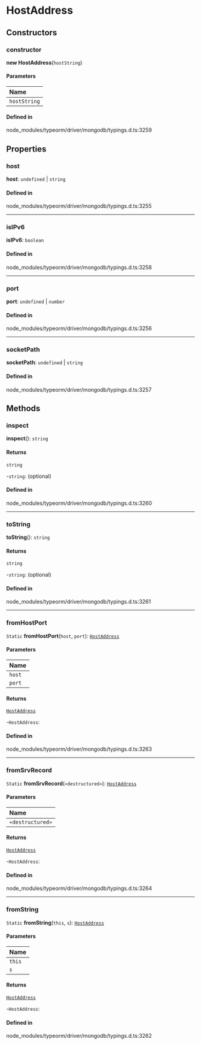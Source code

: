 # HostAddress

## Constructors

### constructor

**new HostAddress**(`hostString`)

#### Parameters

| Name |
| :------ |
| `hostString` | `string` |

#### Defined in

node_modules/typeorm/driver/mongodb/typings.d.ts:3259

## Properties

### host

 **host**: `undefined` \| `string`

#### Defined in

node_modules/typeorm/driver/mongodb/typings.d.ts:3255

___

### isIPv6

 **isIPv6**: `boolean`

#### Defined in

node_modules/typeorm/driver/mongodb/typings.d.ts:3258

___

### port

 **port**: `undefined` \| `number`

#### Defined in

node_modules/typeorm/driver/mongodb/typings.d.ts:3256

___

### socketPath

 **socketPath**: `undefined` \| `string`

#### Defined in

node_modules/typeorm/driver/mongodb/typings.d.ts:3257

## Methods

### inspect

**inspect**(): `string`

#### Returns

`string`

-`string`: (optional) 

#### Defined in

node_modules/typeorm/driver/mongodb/typings.d.ts:3260

___

### toString

**toString**(): `string`

#### Returns

`string`

-`string`: (optional) 

#### Defined in

node_modules/typeorm/driver/mongodb/typings.d.ts:3261

___

### fromHostPort

`Static` **fromHostPort**(`host`, `port`): [`HostAddress`](HostAddress.md)

#### Parameters

| Name |
| :------ |
| `host` | `string` |
| `port` | `number` |

#### Returns

[`HostAddress`](HostAddress.md)

-`HostAddress`: 

#### Defined in

node_modules/typeorm/driver/mongodb/typings.d.ts:3263

___

### fromSrvRecord

`Static` **fromSrvRecord**(`«destructured»`): [`HostAddress`](HostAddress.md)

#### Parameters

| Name |
| :------ |
| `«destructured»` | [`SrvRecord`](../interfaces/SrvRecord.md) |

#### Returns

[`HostAddress`](HostAddress.md)

-`HostAddress`: 

#### Defined in

node_modules/typeorm/driver/mongodb/typings.d.ts:3264

___

### fromString

`Static` **fromString**(`this`, `s`): [`HostAddress`](HostAddress.md)

#### Parameters

| Name |
| :------ |
| `this` | `void` |
| `s` | `string` |

#### Returns

[`HostAddress`](HostAddress.md)

-`HostAddress`: 

#### Defined in

node_modules/typeorm/driver/mongodb/typings.d.ts:3262
